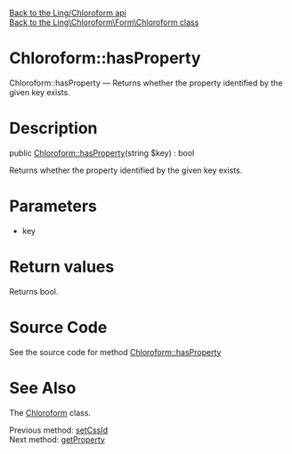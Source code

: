 [Back to the Ling/Chloroform api](https://github.com/lingtalfi/Chloroform/blob/master/doc/api/Ling/Chloroform.md)<br>
[Back to the Ling\Chloroform\Form\Chloroform class](https://github.com/lingtalfi/Chloroform/blob/master/doc/api/Ling/Chloroform/Form/Chloroform.md)


Chloroform::hasProperty
================



Chloroform::hasProperty — Returns whether the property identified by the given key exists.




Description
================


public [Chloroform::hasProperty](https://github.com/lingtalfi/Chloroform/blob/master/doc/api/Ling/Chloroform/Form/Chloroform/hasProperty.md)(string $key) : bool




Returns whether the property identified by the given key exists.




Parameters
================


- key

    


Return values
================

Returns bool.








Source Code
===========
See the source code for method [Chloroform::hasProperty](https://github.com/lingtalfi/Chloroform/blob/master/Form/Chloroform.php#L394-L397)


See Also
================

The [Chloroform](https://github.com/lingtalfi/Chloroform/blob/master/doc/api/Ling/Chloroform/Form/Chloroform.md) class.

Previous method: [setCssId](https://github.com/lingtalfi/Chloroform/blob/master/doc/api/Ling/Chloroform/Form/Chloroform/setCssId.md)<br>Next method: [getProperty](https://github.com/lingtalfi/Chloroform/blob/master/doc/api/Ling/Chloroform/Form/Chloroform/getProperty.md)<br>

